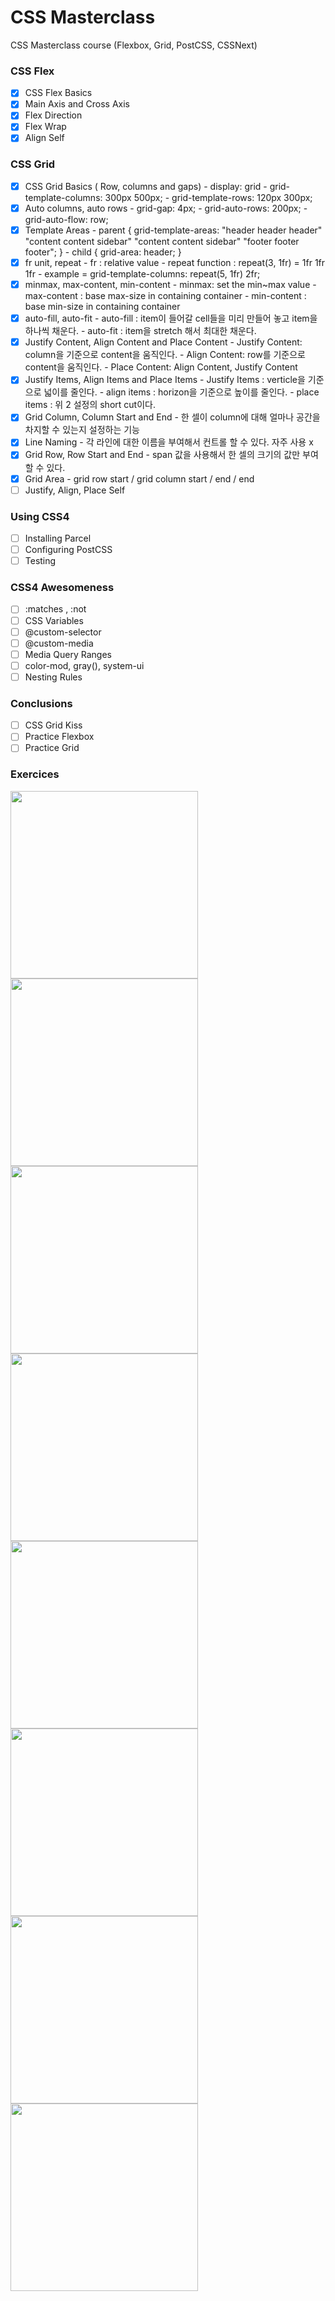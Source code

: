 # CSS Masterclass

CSS Masterclass course (Flexbox, Grid, PostCSS, CSSNext)

### CSS Flex

- [x] CSS Flex Basics
- [x] Main Axis and Cross Axis
- [x] Flex Direction
- [x] Flex Wrap
- [x] Align Self

### CSS Grid

- [x] CSS Grid Basics ( Row, columns and gaps)
        - display: grid
        - grid-template-columns: 300px 500px;
        - grid-template-rows: 120px 300px;
- [x] Auto columns, auto rows
        - grid-gap: 4px;
        - grid-auto-rows: 200px;
        - grid-auto-flow: row;
- [x] Template Areas
        - parent { grid-template-areas: "header header header" "content content sidebar" "content content sidebar" "footer footer footer"; }
        - child { grid-area: header; }
- [x] fr unit, repeat
        - fr : relative value 
        - repeat function : repeat(3, 1fr) = 1fr 1fr 1fr 
        - example = grid-template-columns: repeat(5, 1fr) 2fr;
- [x] minmax, max-content, min-content
        - minmax: set the min~max value 
        - max-content : base max-size in containing container
        - min-content : base min-size in containing container
- [x] auto-fill, auto-fit
        - auto-fill : item이 들어갈 cell들을 미리 만들어 놓고 item을 하나씩 채운다.
        - auto-fit  : item을 stretch 해서 최대한 채운다.
- [x] Justify Content, Align Content and Place Content
        - Justify Content: column을 기준으로 content을 움직인다.
        - Align Content: row를 기준으로 content을 움직인다.
        - Place Content: Align Content, Justify Content
- [x] Justify Items, Align Items and Place Items
        - Justify Items : verticle을 기준으로 넓이를 줄인다. 
        - align items : horizon을 기준으로 높이를 줄인다. 
        - place items : 위 2 설정의 short cut이다.
- [x] Grid Column, Column Start and End
        - 한 셀이 column에 대해 얼마나 공간을 차지할 수 있는지 설정하는 기능
- [x] Line Naming
        - 각 라인에 대한 이름을 부여해서 컨트롤 할 수 있다. 자주 사용 x 
- [x] Grid Row, Row Start and End
        - span 값을 사용해서 한 셀의 크기의 값만 부여할 수 있다.
- [x] Grid Area
        - grid row start / grid column start / end / end 
- [ ] Justify, Align, Place Self

### Using CSS4

- [ ] Installing Parcel
- [ ] Configuring PostCSS
- [ ] Testing

### CSS4 Awesomeness

- [ ] :matches , :not
- [ ] CSS Variables
- [ ] @custom-selector
- [ ] @custom-media
- [ ] Media Query Ranges
- [ ] color-mod, gray(), system-ui
- [ ] Nesting Rules

### Conclusions

- [ ] CSS Grid Kiss
- [ ] Practice Flexbox
- [ ] Practice Grid

### Exercices

<img src="https://i.pinimg.com/originals/7d/4c/66/7d4c66d0b646478a297ee21e7cd8aee5.jpg" width="300px" />
<img src="https://i.pinimg.com/originals/c3/64/72/c36472e703f1ca49324f53991f610392.jpg" width="300px" />
<img src="https://i.pinimg.com/originals/69/63/a5/6963a5c312b1994e1c7ea094bbd508de.jpg" width="300px" />
<img src="https://i.pinimg.com/564x/af/c5/fd/afc5fdee8a4036487d89ae08da9f1745.jpg" width="300px" />
<img src="https://i.pinimg.com/564x/ba/ea/9d/baea9d5be82afaaea4aa6a739a0cc6a8.jpg" width="300px" />
<img src="https://i.pinimg.com/564x/fd/90/23/fd9023163c117b63caac113a7bd47f5c.jpg" width="300px" />

<img src="https://i.pinimg.com/564x/a4/0d/ba/a40dba0269d7de0120496ec830d6b25a.jpg" width="300px" />
<img src="https://cdn.dribbble.com/users/102267/screenshots/4275407/afisha_by_radiusss.jpg" width="300px" />
